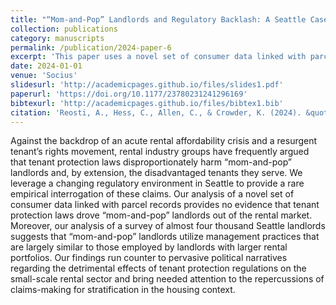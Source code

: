 ```yaml
---
title: "“Mom-and-Pop” Landlords and Regulatory Backlash: A Seattle Case Study"
collection: publications
category: manuscripts
permalink: /publication/2024-paper-6
excerpt: 'This paper uses a novel set of consumer data linked with parcel records and provides no evidence that tenant protection laws drove “mom-and-pop” landlords out of the rental market, counter to pervasive ploitical narratives.'
date: 2024-01-01
venue: 'Socius'
slidesurl: 'http://academicpages.github.io/files/slides1.pdf'
paperurl: 'https://doi.org/10.1177/23780231241296169'
bibtexurl: 'http://academicpages.github.io/files/bibtex1.bib'
citation: 'Reosti, A., Hess, C., Allen, C., & Crowder, K. (2024). &quot;“Mom-and-Pop” Landlords and Regulatory Backlash: A Seattle Case Study.&quot; <i>Socius 1</i>. 10.'
---
```

Against the backdrop of an acute rental affordability crisis and a resurgent tenant’s rights movement, rental industry groups have frequently argued that tenant protection laws disproportionately harm “mom-and-pop” landlords and, by extension, the disadvantaged tenants they serve. We leverage a changing regulatory environment in Seattle to provide a rare empirical interrogation of these claims. Our analysis of a novel set of consumer data linked with parcel records provides no evidence that tenant protection laws drove “mom-and-pop” landlords out of the rental market. Moreover, our analysis of a survey of almost four thousand Seattle landlords suggests that “mom-and-pop” landlords utilize management practices that are largely similar to those employed by landlords with larger rental portfolios. Our findings run counter to pervasive political narratives regarding the detrimental effects of tenant protection regulations on the small-scale rental sector and bring needed attention to the repercussions of claims-making for stratification in the housing context.
